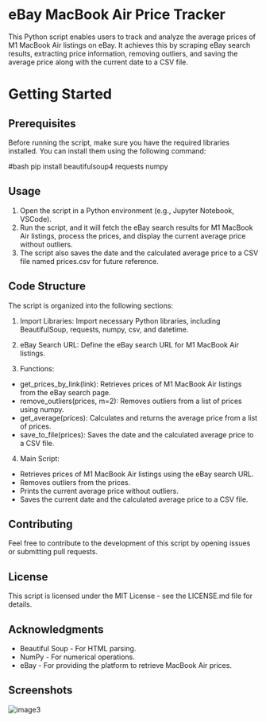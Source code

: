 #  eBay MacBook Air Price Tracker

This Python script enables users to track and analyze the average prices of M1 MacBook Air listings on eBay. It achieves this by scraping eBay search results, extracting price information, removing outliers, and saving the average price along with the current date to a CSV file.

# Getting Started

## Prerequisites
Before running the script, make sure you have the required libraries installed. You can install them using the following command:

#bash
pip install beautifulsoup4 requests numpy

## Usage
1. Open the script in a Python environment (e.g., Jupyter Notebook, VSCode).
2. Run the script, and it will fetch the eBay search results for M1 MacBook Air listings, process the prices, and display the current average price without outliers.
3. The script also saves the date and the calculated average price to a CSV file named prices.csv for future reference.

## Code Structure

The script is organized into the following sections:

1. Import Libraries: Import necessary Python libraries, including BeautifulSoup, requests, numpy, csv, and datetime.

2. eBay Search URL: Define the eBay search URL for M1 MacBook Air listings.

3. Functions:

  - get_prices_by_link(link): Retrieves prices of M1 MacBook Air listings from the eBay search page.
  - remove_outliers(prices, m=2): Removes outliers from a list of prices using numpy.
  - get_average(prices): Calculates and returns the average price from a list of prices.
  - save_to_file(prices): Saves the date and the calculated average price to a CSV file.
  
4. Main Script:

  - Retrieves prices of M1 MacBook Air listings using the eBay search URL.
  - Removes outliers from the prices.
  - Prints the current average price without outliers.
  - Saves the current date and the calculated average price to a CSV file.

## Contributing
Feel free to contribute to the development of this script by opening issues or submitting pull requests.

## License
This script is licensed under the MIT License - see the LICENSE.md file for details.

## Acknowledgments
  - Beautiful Soup - For HTML parsing.
  - NumPy - For numerical operations.
  - eBay - For providing the platform to retrieve MacBook Air prices.

## Screenshots

![image3](https://github.com/allysonpereira/ebay_price_tracker/assets/113621581/7e4fc00f-e95d-4cf5-b0a9-4eee2a78b4c9)

